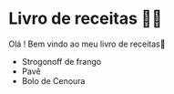 # Livro de receitas :man_cook:

Olá ! Bem vindo ao meu livro de receitas:wave:

- Strogonoff de frango
- Pavê
- Bolo de Cenoura